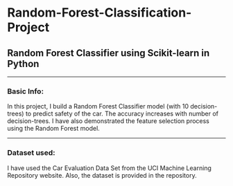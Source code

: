 # Random-Forest-Classification-Project

## Random Forest Classifier using Scikit-learn in Python

------------------------------------------------------------------------------------

### Basic Info:

In this project, I build a Random Forest Classifier model (with 10 decision-trees) to predict safety of the car. The accuracy increases with number of decision-trees. I have also demonstrated the feature selection process using the Random Forest model. 

------------------------------------------------------------------------------------

### Dataset used:

I have used the Car Evaluation Data Set from the UCI Machine Learning Repository website. Also, the dataset is provided in the repository.

